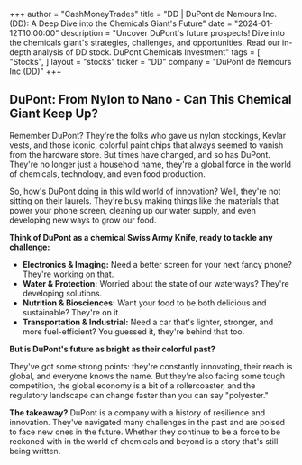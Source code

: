 +++
author = "CashMoneyTrades"
title = "DD |  DuPont de Nemours Inc. (DD): A Deep Dive into the Chemicals Giant's Future"
date = "2024-01-12T10:00:00"
description = "Uncover DuPont's future prospects!  Dive into the chemicals giant's strategies, challenges, and opportunities. Read our in-depth analysis of DD stock. DuPont Chemicals Investment"
tags = [
"Stocks",
]
layout = "stocks"
ticker = "DD"
company = "DuPont de Nemours Inc (DD)"
+++
        


## DuPont: From Nylon to Nano - Can This Chemical Giant Keep Up? 

Remember DuPont? They're the folks who gave us nylon stockings, Kevlar vests, and those iconic, colorful paint chips that always seemed to vanish from the hardware store. But times have changed, and so has DuPont. They're no longer just a household name, they're a global force in the world of chemicals, technology, and even food production.  

So, how's DuPont doing in this wild world of innovation? Well, they're not sitting on their laurels. They're busy making things like the materials that power your phone screen, cleaning up our water supply, and even developing new ways to grow our food.  

**Think of DuPont as a chemical Swiss Army Knife, ready to tackle any challenge:** 

* **Electronics & Imaging:** Need a better screen for your next fancy phone?  They're working on that. 
* **Water & Protection:** Worried about the state of our waterways?  They're developing solutions.
* **Nutrition & Biosciences:**  Want your food to be both delicious and sustainable?  They're on it.
* **Transportation & Industrial:** Need a car that's lighter, stronger, and more fuel-efficient? You guessed it, they're behind that too.

**But is DuPont's future as bright as their colorful past?**

They've got some strong points: they're constantly innovating, their reach is global, and everyone knows the name.  But they're also facing some tough competition, the global economy is a bit of a rollercoaster, and the regulatory landscape can change faster than you can say "polyester."

**The takeaway?**  DuPont is a company with a history of resilience and innovation. They've navigated many challenges in the past and are poised to face new ones in the future.  Whether they continue to be a force to be reckoned with in the world of chemicals and beyond is a story that's still being written.   

        